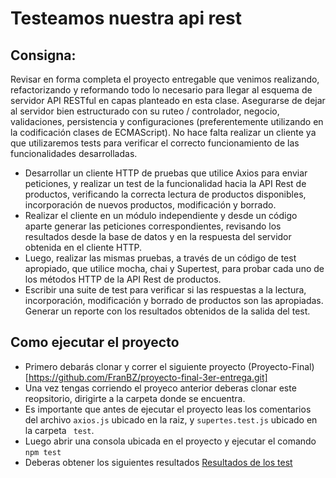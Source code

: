 # Testeamos nuestra api rest

## Consigna:
Revisar en forma completa el proyecto entregable que venimos realizando, refactorizando y reformando
todo lo necesario para llegar al esquema de servidor API RESTful en capas planteado en esta clase.
Asegurarse de dejar al servidor bien estructurado con su ruteo / controlador, negocio, validaciones,
persistencia y configuraciones (preferentemente utilizando en la codificación clases de ECMAScript).
No hace falta realizar un cliente ya que utilizaremos tests para verificar el correcto funcionamiento de las
funcionalidades desarrolladas.

- Desarrollar un cliente HTTP de pruebas que utilice Axios para enviar peticiones, y realizar un test de la
funcionalidad hacia la API Rest de productos, verificando la correcta lectura de productos disponibles,
incorporación de nuevos productos, modificación y borrado.
- Realizar el cliente en un módulo independiente y desde un código aparte generar las peticiones
correspondientes, revisando los resultados desde la base de datos y en la respuesta del servidor obtenida
en el cliente HTTP.
- Luego, realizar las mismas pruebas, a través de un código de test apropiado, que utilice mocha, chai y
Supertest, para probar cada uno de los métodos HTTP de la API Rest de productos.
- Escribir una suite de test para verificar si las respuestas a la lectura, incorporación, modificación y borrado
de productos son las apropiadas. Generar un reporte con los resultados obtenidos de la salida del test.

## Como ejecutar el proyecto

- Primero debarás clonar y correr el siguiente proyecto (Proyecto-Final)[https://github.com/FranBZ/proyecto-final-3er-entrega.git]
- Una vez tengas corriendo el proyeco anterior deberas clonar este reopsitorio, dirigirte a la carpeta donde se encuentra.
- Es importante que antes de ejecutar el proyecto leas los comentarios del archivo ``` axios.js ``` ubicado en la raiz, 
y ``` supertes.test.js ``` ubicado en la carpeta ```  test ```.
- Luego abrir una consola ubicada en el proyecto y ejecutar el comando ``` npm test ```
- Deberas obtener los siguientes resultados [Resultados de los test](https://github.com/FranBZ/testeamos-nuestra-api-rest/tree/main/imagen-test/testDesafio.PNG)
